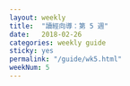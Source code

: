 ```yaml
---
layout: weekly
title:  "讀經向導：第 5 週"
date:   2018-02-26
categories: weekly guide
sticky: yes
permalink: "/guide/wk5.html"
weekNum: 5
---
```

